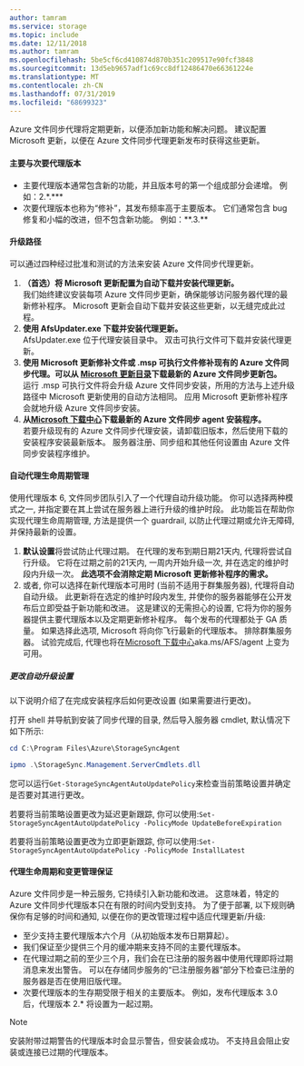```yaml
---
author: tamram
ms.service: storage
ms.topic: include
ms.date: 12/11/2018
ms.author: tamram
ms.openlocfilehash: 5be5cf6cd410874d870b351c209517e90fcf3848
ms.sourcegitcommit: 13d5eb9657adf1c69cc8df12486470e66361224e
ms.translationtype: MT
ms.contentlocale: zh-CN
ms.lasthandoff: 07/31/2019
ms.locfileid: "68699323"
---
```

Azure 文件同步代理将定期更新，以便添加新功能和解决问题。 建议配置 Microsoft 更新，以便在 Azure 文件同步代理更新发布时获得这些更新。

#### <a name="major-vs-minor-agent-versions"></a>主要与次要代理版本
* 主要代理版本通常包含新的功能，并且版本号的第一个组成部分会递增。 例如：2.\*.\*\*\*
* 次要代理版本也称为“修补”，其发布频率高于主要版本。 它们通常包含 bug 修复和小幅的改进，但不包含新功能。 例如：\*\*.3.\*\*

#### <a name="upgrade-paths"></a>升级路径
可以通过四种经过批准和测试的方法来安装 Azure 文件同步代理更新。 
1. **（首选）将 Microsoft 更新配置为自动下载并安装代理更新。**  
    我们始终建议安装每项 Azure 文件同步更新，确保能够访问服务器代理的最新修补程序。 Microsoft 更新会自动下载并安装这些更新，以无缝完成此过程。
2. **使用 AfsUpdater.exe 下载并安装代理更新。**  
    AfsUpdater.exe 位于代理安装目录中。 双击可执行文件可下载并安装代理更新。 
3. **使用 Microsoft 更新修补文件或 .msp 可执行文件修补现有的 Azure 文件同步代理。可以从 [Microsoft 更新目录](https://www.catalog.update.microsoft.com/Search.aspx?q=Azure%20File%20Sync)下载最新的 Azure 文件同步更新包。**  
    运行 .msp 可执行文件将会升级 Azure 文件同步安装，所用的方法与上述升级路径中 Microsoft 更新使用的自动方法相同。 应用 Microsoft 更新修补程序会就地升级 Azure 文件同步安装。
4. **从[Microsoft 下载中心](https://go.microsoft.com/fwlink/?linkid=858257)下载最新的 Azure 文件同步 agent 安装程序。**  
    若要升级现有的 Azure 文件同步代理安装，请卸载旧版本，然后使用下载的安装程序安装最新版本。 服务器注册、同步组和其他任何设置由 Azure 文件同步安装程序维护。

#### <a name="automatic-agent-lifecycle-management"></a>自动代理生命周期管理
使用代理版本 6, 文件同步团队引入了一个代理自动升级功能。 你可以选择两种模式之一, 并指定要在其上尝试在服务器上进行升级的维护时段。 此功能旨在帮助你实现代理生命周期管理, 方法是提供一个 guardrail, 以防止代理过期或允许无障碍, 并保持最新的设置。
1. **默认设置**将尝试防止代理过期。 在代理的发布到期日期21天内, 代理将尝试自行升级。 它将在过期之前的21天内, 一周内开始升级一次, 并在选定的维护时段内升级一次。 **此选项不会消除定期 Microsoft 更新修补程序的需求。**
1. 或者, 你可以选择在新代理版本可用时 (当前不适用于群集服务器), 代理将自动自动升级。 此更新将在选定的维护时段内发生, 并使你的服务器能够在公开发布后立即受益于新功能和改进。 这是建议的无需担心的设置, 它将为你的服务器提供主要代理版本以及定期更新修补程序。 每个发布的代理都处于 GA 质量。 如果选择此选项, Microsoft 将向你飞行最新的代理版本。 排除群集服务器。 试验完成后, 代理也将在[Microsoft 下载中心](https://go.microsoft.com/fwlink/?linkid=858257)aka.ms/AFS/agent 上变为可用。

 ##### <a name="changing-the-auto-upgrade-setting"></a>更改自动升级设置

以下说明介绍了在完成安装程序后如何更改设置 (如果需要进行更改)。

打开 shell 并导航到安装了同步代理的目录, 然后导入服务器 cmdlet, 默认情况下如下所示:
```powershell
cd C:\Program Files\Azure\StorageSyncAgent

ipmo .\StorageSync.Management.ServerCmdlets.dll
```

您可以运行`Get-StorageSyncAgentAutoUpdatePolicy`来检查当前策略设置并确定是否要对其进行更改。

若要将当前策略设置更改为延迟更新跟踪, 你可以使用:`Set-StorageSyncAgentAutoUpdatePolicy -PolicyMode UpdateBeforeExpiration`

若要将当前策略设置更改为立即更新跟踪, 你可以使用:`Set-StorageSyncAgentAutoUpdatePolicy -PolicyMode InstallLatest`

#### <a name="agent-lifecycle-and-change-management-guarantees"></a>代理生命周期和变更管理保证
Azure 文件同步是一种云服务, 它持续引入新功能和改进。 这意味着，特定的 Azure 文件同步代理版本只在有限的时间内受到支持。 为了便于部署, 以下规则确保你有足够的时间和通知, 以便在你的更改管理过程中适应代理更新/升级:

- 至少支持主要代理版本六个月（从初始版本发布日期算起）。
- 我们保证至少提供三个月的缓冲期来支持不同的主要代理版本。 
- 在代理过期之前的至少三个月，我们会在已注册的服务器中使用代理即将过期消息来发出警告。 可以在存储同步服务的“已注册服务器”部分下检查已注册的服务器是否在使用旧版代理。
- 次要代理版本的生存期受限于相关的主要版本。 例如，发布代理版本 3.0 后，代理版本 2.\* 将设置为一起过期。

> [!Note]
> 安装附带过期警告的代理版本时会显示警告，但安装会成功。 不支持且会阻止安装或连接已过期的代理版本。
